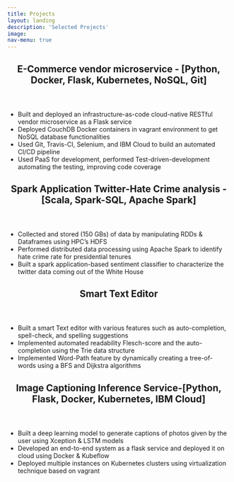 ```yaml
---
title: Projects
layout: landing
description: 'Selected Projects'
image: 
nav-menu: true
---
```


<!-- Main -->
<div id="main">

<!-- One -->
<section id="one">
	<div class="inner">
		<header class="major">
			<h2>E-Commerce vendor microservice - [Python, Docker, Flask, Kubernetes, NoSQL, Git]</h2>
		</header>
		<ul>
                   <li>Built and deployed an infrastructure-as-code cloud-native RESTful vendor microservice as a Flask service</li>
                   <li>Deployed CouchDB Docker containers in vagrant environment to get NoSQL database functionalities</li>
                   <li>Used Git, Travis-CI, Selenium, and IBM Cloud to build an automated CI/CD pipeline</li>
	           <li>Used PaaS for development, performed Test-driven-development automating the testing, improving code coverage</li>
                 </ul>
	</div>
</section>

<!-- One -->
<section id="two">
	<div class="inner">
		<header class="major">
			<h2>Spark Application Twitter-Hate Crime analysis - [Scala, Spark-SQL, Apache Spark]</h2>
		</header>
		<ul>
                   <li>Collected and stored (150 GBs) of data by manipulating RDDs & Dataframes using HPC’s HDFS</li>
                   <li>Performed distributed data processing using Apache Spark to identify hate crime rate for presidential tenures</li>
	           <li>Built a spark application-based sentiment classifier to characterize the twitter data coming out of the White House</li>
                 </ul>
	</div>
</section>

<!-- One -->
<section id="three">
	<div class="inner">
		<header class="major">
			<h2>Smart Text Editor</h2>
		</header>
		<ul>
                   <li>Built a smart Text editor with various features such as auto-completion, spell-check, and spelling suggestions</li>
                   <li>Implemented automated readability Flesch-score and the auto-completion using the Trie data structure</li>
                   <li>Implemented Word-Path feature by dynamically creating a tree-of-words using a BFS and Dijkstra algorithms</li>
                 </ul>
	</div>
</section>

<!-- One -->
<section id="four">
	<div class="inner">
		<header class="major">
			<h2>Image Captioning Inference Service-[Python, Flask, Docker, Kubernetes, IBM Cloud]</h2>
		</header>
		<ul>
                   <li>Built a deep learning model to generate captions of photos given by the user using Xception & LSTM models</li>
                   <li>Developed an end-to-end system as a flask service and deployed it on cloud using Docker & Kubeflow</li>
	           <li>Deployed multiple instances on Kubernetes clusters using virtualization technique based on vagrant</li>
                 </ul>
	</div>
</section>


</div>
